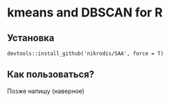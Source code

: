 # kmeans and DBSCAN for R

## Установка

    devtools::install_github('nikrodis/SAA', force = T)
    
## Как пользоваться?

Позже напишу (наверное)
